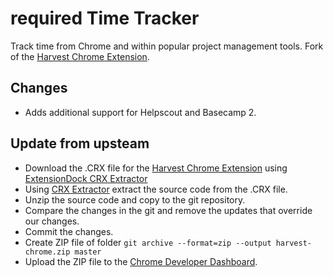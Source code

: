 # required Time Tracker

Track time from Chrome and within popular project management tools. Fork of the [Harvest Chrome Extension](https://chrome.google.com/webstore/detail/harvest-time-tracker/fbpiglieekigmkeebmeohkelfpjjlaia?hl=en).

## Changes
- Adds additional support for Helpscout and Basecamp 2.

## Update from upsteam
- Download the .CRX file for the [Harvest Chrome Extension](https://chrome.google.com/webstore/detail/harvest-time-tracker/fbpiglieekigmkeebmeohkelfpjjlaia?hl=en) using [ExtensionDock CRX Extractor](https://extensiondock.com/en)
- Using [CRX Extractor](https://crxextractor.com/) extract the source code from the .CRX file.
- Unzip the source code and copy to the git repository.
- Compare the changes in the git and remove the updates that override our changes.
- Commit the changes.
- Create ZIP file of folder `git archive --format=zip --output harvest-chrome.zip master`
- Upload the ZIP file to the [Chrome Developer Dashboard](https://chrome.google.com/webstore/devconsole/f18e8adb-99dc-4cdb-8080-2613a4fb568b/molohbmpdeahlajdfnjppdlbbbgbbgca/edit/package?hl=en).
